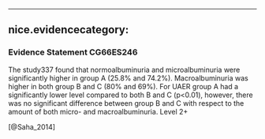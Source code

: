 
---
nice.evidencecategory: 
---

### Evidence Statement CG66ES246
The study337 found that normoalbuminuria and microalbuminuria were significantly higher in
group A (25.8% and 74.2%). Macroalbuminuria was higher in both group B and C (80%
and 69%).
For UAER group A had a significantly lower level compared to both B and C (p<0.01), however,
there was no significant difference between group B and C with respect to the amount of both
micro- and macroalbuminuria. Level 2+

[@Saha_2014]

